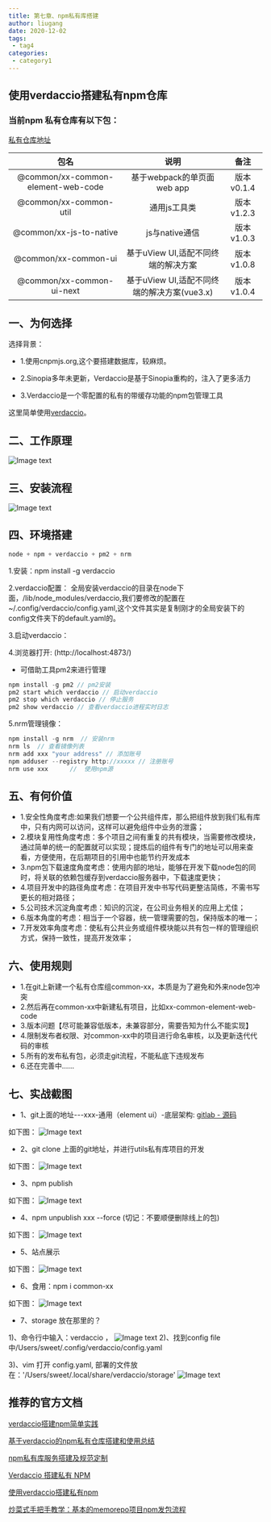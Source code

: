 ```yaml
---
title: 第七章、npm私有库搭建
author: liugang
date: 2020-12-02
tags:
 - tag4
categories:
 - category1
---
```


<Boxx  changeTime="5000"/>  

## 使用verdaccio搭建私有npm仓库

### 当前npm 私有仓库有以下包：
[私有仓库地址](http://pri-npm.atag.common.com.cn/)

|                包名                |                    说明                     |    备注    |
|:----------------------------------:|:-------------------------------------------:|:----------:|
| @common/xx-common-element-web-code |         基于webpack的单页面web app          | 版本v0.1.4 |
|       @common/xx-common-util       |                通用js工具类                 | 版本v1.2.3 |
|      @common/xx-js-to-native       |               js与native通信                | 版本v1.0.3 |
|        @common/xx-common-ui        |     基于uView UI,适配不同终端的解决方案     | 版本v1.0.8 |
|     @common/xx-common-ui-next      | 基于uView UI,适配不同终端的解决方案(vue3.x) | 版本v1.0.4 |

## 一、为何选择

选择背景：

* 1.使用cnpmjs.org,这个要搭建数据库，较麻烦。

* 2.Sinopia多年未更新，Verdaccio是基于Sinopia重构的，注入了更多活力

* 3.Verdaccio是一个零配置的私有的带缓存功能的npm包管理工具

这里简单使用[verdaccio](https://github.com/verdaccio/verdaccio)。

## 二、工作原理

![Image text](../assets/images/npm/npm08.png)

## 三、安装流程

![Image text](../assets/images/npm/npm07.png)

## 四、环境搭建

```javascript
node + npm + verdaccio + pm2 + nrm
```

1.安装：npm install -g verdaccio

2.verdaccio配置：
全局安装verdaccio的目录在node下面，/lib/node_modules/verdaccio,我们要修改的配置在~/.config/verdaccio/config.yaml,这个文件其实是复制刚才的全局安装下的config文件夹下的default.yaml的。

3.启动verdaccio：

4.浏览器打开: (http://localhost:4873/)


* 可借助工具pm2来进行管理

```javascript
npm install -g pm2 // pm2安装
pm2 start which verdaccio // 启动verdaccio
pm2 stop which verdaccio // 停止服务
pm2 show verdaccio // 查看verdaccio进程实时日志
```

5.nrm管理镜像：

```javascript
npm install -g nrm  // 安装nrm
nrm ls  // 查看镜像列表
nrm add xxx "your address" // 添加账号
npm adduser --registry http://xxxxx // 注册账号
nrm use xxx      //  使用npm源
```

## 五、有何价值

* 1.安全性角度考虑:如果我们想要一个公共组件库，那么把组件放到我们私有库中，只有内网可以访问，这样可以避免组件中业务的泄露；
* 2.模块复用性角度考虑：多个项目之间有重复的共有模块，当需要修改模块，通过简单的统一的配置就可以实现；提炼后的组件有专门的地址可以用来查看，方便使用，在后期项目的引用中也能节约开发成本
* 3.npm包下载速度角度考虑：使用内部的地址，能够在开发下载node包的同时，将关联的依赖包缓存到verdaccio服务器中，下载速度更快；
* 4.项目开发中的路径角度考虑：在项目开发中书写代码更整洁简练，不需书写更长的相对路径；
* 5.公司技术沉淀角度考虑：知识的沉淀，在公司业务相关的应用上尤佳；
* 6.版本角度的考虑：相当于一个容器，统一管理需要的包，保持版本的唯一；
* 7.开发效率角度考虑：使私有公共业务或组件模块能以共有包一样的管理组织方式，保持一致性，提高开发效率；

## 六、使用规则

* 1.在git上新建一个私有仓库组common-xx，本质是为了避免和外来node包冲突
* 2.然后再在common-xx中新建私有项目，比如xx-common-element-web-code
* 3.版本问题【尽可能兼容低版本，未兼容部分，需要告知为什么不能实现】
* 4.限制发布者权限、对common-xx中的项目进行命名审核，以及更新迭代代码的审核
* 5.所有的发布私有包，必须走git流程，不能私底下违规发布
* 6.还在完善中……

## 七、实战截图

* 1、git上面的地址---xxx-通用（element ui）-底层架构: [gitlab - 源码](https://jkcs.common.com.cn/xx-standard-repo/fore-end/xx-common-element-web-code)

如下图：
![Image text](../assets/images/npm/npm01.png)

* 2、git clone 上面的git地址，并进行utils私有库项目的开发

如下图：
![Image text](../assets/images/npm/npm02.png)

* 3、npm publish

如下图：
![Image text](../assets/images/npm/npm04.png)

* 4、npm unpublish xxx --force (切记：不要顺便删除线上的包)

如下图：
![Image text](../assets/images/npm/npm20.png)

* 5、站点展示

如下图：
![Image text](../assets/images/npm/npm05.png)

* 6、食用：npm i common-xx

如下图：
![Image text](../assets/images/npm/npm03.png)

* 7、storage 放在那里的？

1)、命令行中输入：verdaccio ，
![Image text](../assets/images/npm/npm09.png)
2)、找到config file  中/Users/sweet/.config/verdaccio/config.yaml

3)、vim 打开 config.yaml, 部署的文件放在：'/Users/sweet/.local/share/verdaccio/storage'
![Image text](../assets/images/npm/npm10.png)

## 推荐的官方文档

[verdaccio搭建npm简单实践](https://www.jianshu.com/p/70741a7dd587)

[基于verdaccio的npm私有仓库搭建和使用总结](https://www.jianshu.com/p/16b0a2f124fb)

[npm私有库服务搭建及规范定制](https://juejin.im/post/6844903742161027085)

[Verdaccio 搭建私有 NPM](https://juejin.im/post/6844903833819152391)

[使用verdaccio搭建私有npm](https://juejin.im/post/6844903961346965517)

[炒菜式手把手教学：基本的memorepo项目npm发包流程](https://juejin.cn/post/7000271682778693645)
